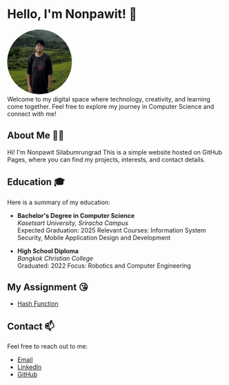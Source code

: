 # Hello, I'm Nonpawit! 👋  
<div>
  <img src="assets/image/profile.png" alt="Profile Picture" width="150" height="150" style="border-radius: 50%;">
</div>
Welcome to my digital space where technology, creativity, and learning come together.  
Feel free to explore my journey in Computer Science and connect with me!



## About Me 🧑‍💻 
Hi! I'm Nonpawit Silabumrungrad This is a simple website hosted on GitHub Pages, where you can find my projects, interests, and contact details.

## Education 🎓
Here is a summary of my education:

- **Bachelor's Degree in Computer Science**  
  *Kasetsart University, Sriracha Campus*  
  Expected Graduation: 2025
  Relevant Courses: Information System Security, Mobile Application Design and Development

- **High School Diploma**  
  *Bangkok Christian College*  
  Graduated: 2022
  Focus: Robotics and Computer Engineering

## My Assignment 😘
- [Hash Function](https://waterondaway.github.io/hash-function)

## Contact 📫
Feel free to reach out to me:
- [Email](mailto:nonpawit.sila@gmail.com)
- [LinkedIn](https://www.linkedin.com/in/nonpawitsilabumrungrad/)
- [GitHub](https://github.com/waterondaway)
